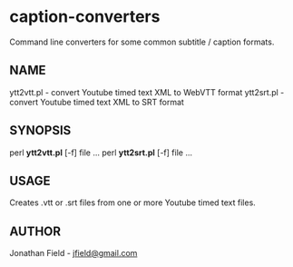 caption-converters
==================

Command line converters for some common subtitle / caption formats.

## NAME

ytt2vtt.pl - convert Youtube timed text XML to WebVTT format
ytt2srt.pl - convert Youtube timed text XML to SRT format

## SYNOPSIS

perl **ytt2vtt.pl** [-f] file ...
perl **ytt2srt.pl** [-f] file ...

## USAGE

Creates .vtt or .srt files from one or more Youtube timed text files.

## AUTHOR

Jonathan Field - jfield@gmail.com

